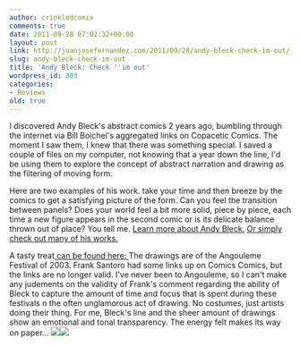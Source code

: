 ```yaml
---
author: crinkledcomix
comments: true
date: 2011-09-28 07:02:32+00:00
layout: post
link: http://juanjosefernandez.com/2011/09/28/andy-bleck-check-im-out/
slug: andy-bleck-check-im-out
title: 'Andy Bleck: Check ''im out'
wordpress_id: 303
categories:
- Reviews
old: true
---
```


I discovered Andy Bleck's abstract comics 2 years ago, bumbling through the internet via Bill Boichel's aggregated links on Copacetic Comics. The moment I saw them, I knew that there was something special. I saved a couple of files on my computer, not knowing that a year down the line, I'd be using them to explore the concept of abstract narration and drawing as the filtering of moving form.

Here are two examples of his work. take your time and then breeze by the comics to get a satisfying picture of the form. Can you feel the transition between panels? Does your world feel a bit more solid, piece by piece, each time a new figure appears in the second comic or is its delicate balance thrown out of place? You tell me. [Learn more about Andy Bleck.](http://andybleck.de/index.html) [Or simply check out many of his works.](http://andybleck.de/all.drawings.abstract.html)

A tasty treat[ can be found here: ](http://andybleck.de/drawings.people.small.html)The drawings are of the Angouleme Festival of 2003. Frank Santoro had some links up on Comics Comics, but the links are no longer valid. I've never been to Angouleme, so I can't make any judements on the validity of Frank's comment regarding the ability of Bleck to capture the amount of time and focus that is spent during these festivals n the often unglamorous act of drawing. No costumes, just artists doing their thing. For me, Bleck's line and the sheer amount of drawings show an emotional and tonal transparency. The energy felt makes its way on paper...
[![](http://fernandezjuanjose.files.wordpress.com/2011/09/ab_lapula_14.jpg)](http://fernandezjuanjose.files.wordpress.com/2011/09/ab_lapula_14.jpg)[![](http://fernandezjuanjose.files.wordpress.com/2011/09/ab_lapula_30.jpg)](http://fernandezjuanjose.files.wordpress.com/2011/09/ab_lapula_30.jpg)
